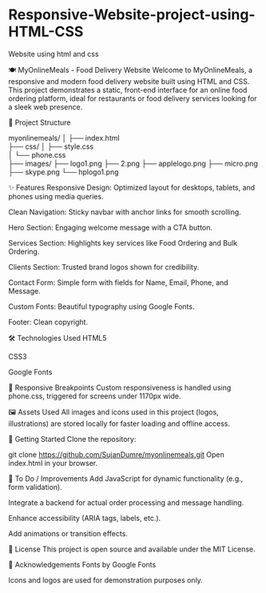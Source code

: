 # Responsive-Website-project-using-HTML-CSS
Website using html and css

🍽️ MyOnlineMeals - Food Delivery Website
Welcome to MyOnlineMeals, a responsive and modern food delivery website built using HTML and CSS. This project demonstrates a static, front-end interface for an online food ordering platform, ideal for restaurants or food delivery services looking for a sleek web presence.


📁 Project Structure

myonlinemeals/
│
├── index.html             
├── css/
│   ├── style.css          
│   └── phone.css         
├── images/
    ├── logo1.png
    ├── 2.png
    ├── applelogo.png
    ├── micro.png
    ├── skype.png
    └── hplogo1.png


✨ Features
Responsive Design: Optimized layout for desktops, tablets, and phones using media queries.

Clean Navigation: Sticky navbar with anchor links for smooth scrolling.

Hero Section: Engaging welcome message with a CTA button.

Services Section: Highlights key services like Food Ordering and Bulk Ordering.

Clients Section: Trusted brand logos shown for credibility.

Contact Form: Simple form with fields for Name, Email, Phone, and Message.

Custom Fonts: Beautiful typography using Google Fonts.

Footer: Clean copyright.

🛠️ Technologies Used
HTML5

CSS3

Google Fonts

📱 Responsive Breakpoints
Custom responsiveness is handled using phone.css, triggered for screens under 1170px wide.

🖼️ Assets Used
All images and icons used in this project (logos, illustrations) are stored locally for faster loading and offline access.

🚀 Getting Started
Clone the repository:

git clone https://github.com/SujanDumre/myonlinemeals.git
Open index.html in your browser.

📌 To Do / Improvements
Add JavaScript for dynamic functionality (e.g., form validation).

Integrate a backend for actual order processing and message handling.

Enhance accessibility (ARIA tags, labels, etc.).

Add animations or transition effects.

📝 License
This project is open source and available under the MIT License.

🙌 Acknowledgements
Fonts by Google Fonts

Icons and logos are used for demonstration purposes only.

